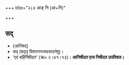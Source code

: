 +++
title="२८४ आङ् नि (आ+नि)"

+++

## सद्
- {आनिषद्}
- सद् (षद्लृ विशरणगत्यवसादनेषु)।
- 'एदं बर्हिर्निषीदत' (ऋ० २।४१।१३)। **आनिषीदत एत्य निषीदत उपविशत।**
